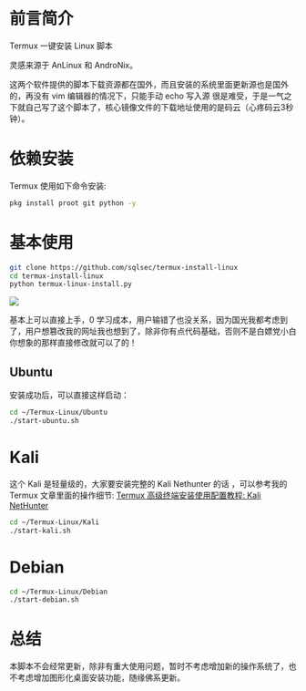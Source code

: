 # 前言简介
Termux 一键安装 Linux 脚本 

灵感来源于 AnLinux 和 AndroNix。

这两个软件提供的脚本下载资源都在国外，而且安装的系统里面更新源也是国外的，再没有 vim 编辑器的情况下，只能手动 echo 写入源 很是难受，于是一气之下就自己写了这个脚本了，核心镜像文件的下载地址使用的是码云（心疼码云3秒钟）。

# 依赖安装

Termux 使用如下命令安装:

```bash
pkg install proot git python -y
```

# 基本使用

```bash
git clone https://github.com/sqlsec/termux-install-linux
cd termux-install-linux
python termux-linux-install.py
```

![](imgs/15876443823741.jpg) 

基本上可以直接上手，0 学习成本，用户输错了也没关系，因为国光我都考虑到了，用户想篡改我的网址我也想到了，除非你有点代码基础，否则不是白嫖党小白你想象的那样直接修改就可以了的！

## Ubuntu

安装成功后，可以直接这样启动：

```bash
cd ~/Termux-Linux/Ubuntu
./start-ubuntu.sh
```

# Kali

这个 Kali 是轻量级的，大家要安装完整的 Kali Nethunter 的话 ，可以参考我的 Termux 文章里面的操作细节: [Termux 高级终端安装使用配置教程: Kali NetHunter](https://www.sqlsec.com/2018/05/termux.html#toc-heading-112)

```bash
cd ~/Termux-Linux/Kali
./start-kali.sh
```

# Debian

```bash
cd ~/Termux-Linux/Debian
./start-debian.sh
```



# 总结

本脚本不会经常更新，除非有重大使用问题，暂时不考虑增加新的操作系统了，也不考虑增加图形化桌面安装功能，随缘佛系更新。
